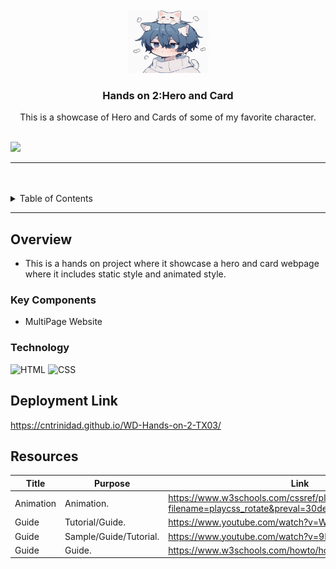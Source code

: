 <a name="readme-top">

<br/>

<br />
<div align="center">
  <a href="https://github.com/CNtrinidad/">
  <!-- TODO: If you want to add logo or banner you can add it here -->
    <img src="./assets/img/icon.jpg" alt="Neko" width="130" height="100">
  </a>
<!-- TODO: Change Title to the name of the title of your Project -->
  <h3 align="center">Hands on 2:Hero and Card</h3>
</div>
<!-- TODO: Make a short description -->
<div align="center">
  This is a showcase of Hero and Cards of some of my favorite character.
</div>

<br />

<!-- TODO: Change the zyx-0314 into your github username  -->
<!-- TODO: Change the WD-Template-Project into the same name of your folder -->
![](https://visit-counter.vercel.app/counter.png?page=CNtrinidad/WD-Hands-on-2-TX03)

---

<br />
<br />

<!-- TODO: If you want to add more layers for your readme -->
<details>
  <summary>Table of Contents</summary>
  <ol>
    <li>
      <a href="#overview">Overview</a>
      <ol>
        <li>
          <a href="#key-components">Key Components</a>
        </li>
        <li>
          <a href="#technology">Technology</a>
        </li>
      </ol>
    </li>
    <li>
      <a href="#rule,-practices-and-principles">Rules, Practices and Principles</a>
    </li>
    <li>
      <a href="#resources">Resources</a>
    </li>
  </ol>
</details>

---

## Overview

<!-- TODO: To be changed -->
<!-- The following are just sample -->
- This is a hands on project where it showcase a hero and card webpage where it includes static style and animated style.

### Key Components
<!-- TODO: List of Key Components -->
<!-- The following are just sample -->
- MultiPage Website


### Technology
<!-- TODO: List of Technology Used -->
![HTML](https://img.shields.io/badge/HTML-E34F26?style=for-the-badge&logo=html5&logoColor=white)
![CSS](https://img.shields.io/badge/CSS-1572B6?style=for-the-badge&logo=css3&logoColor=white)


## Deployment Link
https://cntrinidad.github.io/WD-Hands-on-2-TX03/

## Resources

<!-- TODO: Add References -->
| Title | Purpose | Link |
|-|-|-|
| Animation | Animation. | https://www.w3schools.com/cssref/playdemo.php?filename=playcss_rotate&preval=30deg |
| Guide | Tutorial/Guide. | https://www.youtube.com/watch?v=WMfvQeR0m7c |
| Guide | Sample/Guide/Tutorial. | https://www.youtube.com/watch?v=9FNNkzPBFcE&t=58s |
| Guide | Guide. | https://www.w3schools.com/howto/howto_css_hero_image.asp |
